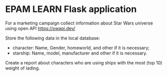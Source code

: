 # EPAM LEARN Flask application

For a marketing campaign collect information about Star Wars universe using open API https://swapi.dev/

Store the following data in the local database:
- character: Name, Gender, homeworld, and other if it is necessary;
- starship: Name, model, manufacturer and other if it is necessary.

Create a report about characters who are using ships with the most (top 10) weight of lading.
